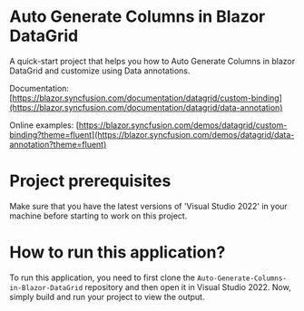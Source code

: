 # Auto Generate Columns in Blazor DataGrid

A quick-start project that helps you how to Auto Generate Columns in blazor DataGrid and customize using Data annotations. 

Documentation: [https://blazor.syncfusion.com/documentation/datagrid/custom-binding](https://blazor.syncfusion.com/documentation/datagrid/data-annotation)

Online examples: [https://blazor.syncfusion.com/demos/datagrid/custom-binding?theme=fluent](https://blazor.syncfusion.com/demos/datagrid/data-annotation?theme=fluent)

# Project prerequisites
Make sure that you have the latest versions of 'Visual Studio 2022' in your machine before starting to work on this project.
# How to run this application?
To run this application, you need to first clone the <code>Auto-Generate-Columns-in-Blazor-DataGrid</code> repository and then open it in Visual Studio 2022. Now, simply build and run your project to view the output.
